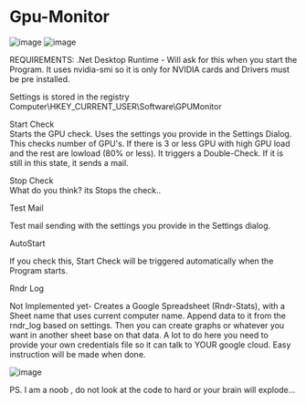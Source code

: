 # Gpu-Monitor
![image](https://user-images.githubusercontent.com/35293441/213880927-3b6ae267-28f1-4ba4-b079-83fbcb4eefa0.png)
![image](https://user-images.githubusercontent.com/35293441/213907017-2e80262b-d385-41a9-9bf4-5f4398326cb9.png)


REQUIREMENTS:
.Net Desktop Runtime - Will ask for this when you start the Program.
It uses nvidia-smi so it is only for NVIDIA cards and Drivers must be pre installed.

Settings is stored in the registry
Computer\HKEY_CURRENT_USER\Software\GPUMonitor

Start Check  
Starts the GPU check. Uses the settings you provide in the Settings Dialog. 
This checks number of GPU's. 
If there is 3 or less GPU with high GPU load and the rest are lowload (80% or less). It triggers a Double-Check. If it is still in this state, it sends a mail.

Stop Check  
What do you think? its Stops the check..

Test Mail

Test mail sending with the settings you provide in the Settings dialog.

AutoStart

If you check this, Start Check will be triggered automatically when the Program starts.

Rndr Log

Not Implemented yet- Creates a Google Spreadsheet (Rndr-Stats), with a Sheet name that uses current computer name.
Append data to it from the rndr_log based on settings. Then you can create graphs or whatever you want in another sheet base on that data.
A lot to do here you need to provide your own credentials file so it can talk to YOUR google cloud. Easy instruction will be made when done.

![image](https://user-images.githubusercontent.com/35293441/213871142-44414a3d-c821-436e-a00a-ee799e46bbf3.png)


PS. I am a noob , do not look at the code to hard or your brain will explode...
